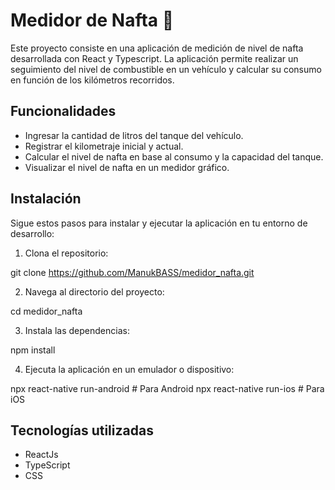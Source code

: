 # Medidor de Nafta 🚗

Este proyecto consiste en una aplicación de medición de nivel de nafta desarrollada con React y Typescript. La aplicación permite realizar un seguimiento del nivel de combustible en un vehículo y calcular su consumo en función de los kilómetros recorridos.

## Funcionalidades

- Ingresar la cantidad de litros del tanque del vehículo.
- Registrar el kilometraje inicial y actual.
- Calcular el nivel de nafta en base al consumo y la capacidad del tanque.
- Visualizar el nivel de nafta en un medidor gráfico.

## Instalación

Sigue estos pasos para instalar y ejecutar la aplicación en tu entorno de desarrollo:

1. Clona el repositorio:

git clone https://github.com/ManukBASS/medidor_nafta.git


2. Navega al directorio del proyecto:

cd medidor_nafta


3. Instala las dependencias:

npm install


4. Ejecuta la aplicación en un emulador o dispositivo:

npx react-native run-android # Para Android
npx react-native run-ios # Para iOS

## Tecnologías utilizadas

- ReactJs
- TypeScript
- CSS
